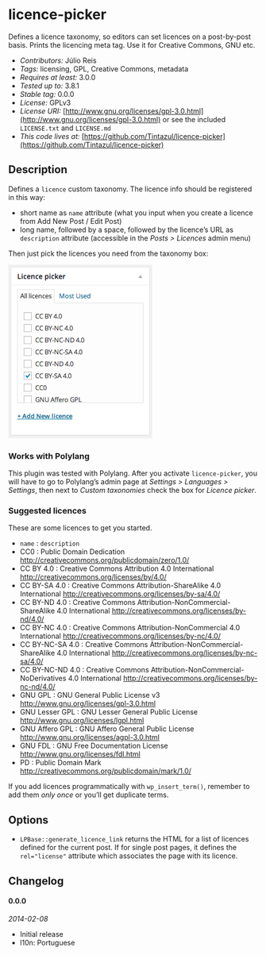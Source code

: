 licence-picker
==============

Defines a licence taxonomy, so editors can set licences on a post-by-post basis. Prints the licencing meta tag. Use it for Creative Commons, GNU etc.

* *Contributors:* Júlio Reis
* *Tags:* licensing, GPL, Creative Commons, metadata
* *Requires at least:* 3.0.0
* *Tested up to:* 3.8.1
* *Stable tag:* 0.0.0
* *License:* GPLv3
* *License URI:* [http://www.gnu.org/licenses/gpl-3.0.html](http://www.gnu.org/licenses/gpl-3.0.html) or see the included `LICENSE.txt` and `LICENSE.md`
* *This code lives at:* [https://github.com/Tintazul/licence-picker](https://github.com/Tintazul/licence-picker)

Description
---------------------------------

Defines a `licence` custom taxonomy. The licence info should be registered in this way:

* short name as `name` attribute (what you input when you create a licence from Add New Post / Edit Post)
* long name, followed by a space, followed by the licence’s URL as `description` attribute (accessible in the _Posts > Licences_ admin menu)

Then just pick the licences you need from the taxonomy box:

![Licence picker taxonomy](screenshot.png)


### Works with Polylang

This plugin was tested with Polylang. After you activate `licence-picker`, you will have to go to Polylang’s admin page at _Settings > Languages > Settings_, then next to _Custom taxonomies_ check the box for _Licence picker_.

### Suggested licences

These are some licences to get you started.

* `name` : `description`
* CC0 : Public Domain Dedication http://creativecommons.org/publicdomain/zero/1.0/
* CC BY 4.0 : Creative Commons Attribution 4.0 International http://creativecommons.org/licenses/by/4.0/
* CC BY-SA 4.0 : Creative Commons Attribution-ShareAlike 4.0 International http://creativecommons.org/licenses/by-sa/4.0/
* CC BY-ND 4.0 : Creative Commons Attribution-NonCommercial-ShareAlike 4.0 International http://creativecommons.org/licenses/by-nd/4.0/
* CC BY-NC 4.0 : Creative Commons Attribution-NonCommercial 4.0 International http://creativecommons.org/licenses/by-nc/4.0/
* CC BY-NC-SA 4.0 : Creative Commons Attribution-NonCommercial-ShareAlike 4.0 International http://creativecommons.org/licenses/by-nc-sa/4.0/
* CC BY-NC-ND 4.0 : Creative Commons Attribution-NonCommercial-NoDerivatives 4.0 International http://creativecommons.org/licenses/by-nc-nd/4.0/
* GNU GPL : GNU General Public License v3 http://www.gnu.org/licenses/gpl-3.0.html
* GNU Lesser GPL : GNU Lesser General Public License http://www.gnu.org/licenses/lgpl.html
* GNU Affero GPL : GNU Affero General Public License http://www.gnu.org/licenses/agpl-3.0.html
* GNU FDL : GNU Free Documentation License http://www.gnu.org/licenses/fdl.html
* PD : Public Domain Mark http://creativecommons.org/publicdomain/mark/1.0/

If you add licences programmatically with `wp_insert_term()`, remember to add them _only once_ or you’ll get duplicate terms.

Options
---------------------------------

* `LPBase::generate_licence_link` returns the HTML for a list of licences defined for the current post. If for single post pages, it defines the `rel="license"` attribute which associates the page with its licence.

Changelog
---------------------------------

#### 0.0.0

*2014-02-08*

* Initial release
* l10n: Portuguese